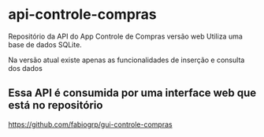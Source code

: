 # api-controle-compras
Repositório da API do App Controle de Compras versão web
Utiliza uma base de dados SQLite.

Na versão atual existe apenas as funcionalidades de inserção e consulta dos dados

## Essa API é consumida por uma interface web que está no repositório

https://github.com/fabiogrp/gui-controle-compras
